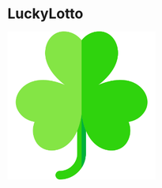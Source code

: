 # LuckyLotto

<img src="https://github.com/MOTHINK/LuckyLotto/blob/main/app/src/main/res/drawable/trebol.png" alt="App Screenshot" width="300"/>
